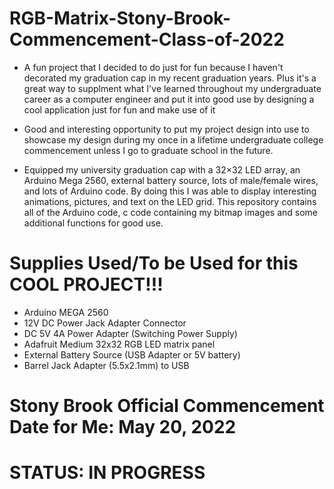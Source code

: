 # RGB-Matrix-Stony-Brook-Commencement-Class-of-2022

* A fun project that I decided to do just for fun because I haven't decorated my graduation cap 
in my recent graduation years. Plus it's a great way to supplment what I've learned throughout my undergraduate 
career as a computer engineer and put it into good use by designing a cool application just for fun and make use
of it

* Good and interesting opportunity to put my project design into use to showcase my design during my once in
a lifetime undergraduate college commencement unless I go to graduate school in the future.

* Equipped my university graduation cap with a 32×32 LED array, an Arduino Mega 2560, external battery source, lots of male/female wires, 
and lots of Arduino code. By doing this I was able to display interesting animations, pictures, and text on the LED grid. This 
repository contains all of the Arduino code, c code containing my bitmap images and some additional functions for good use.

# Supplies Used/To be Used for this COOL PROJECT!!!
  * Arduino MEGA 2560
  * 12V DC Power Jack Adapter Connector
  * DC 5V 4A Power Adapter (Switching Power Supply)
  * Adafruit Medium 32x32 RGB LED matrix panel
  * External Battery Source (USB Adapter or 5V battery)
  * Barrel Jack Adapter (5.5x2.1mm) to USB 
  
# Stony Brook Official Commencement Date for Me: May 20, 2022

# STATUS: IN PROGRESS
